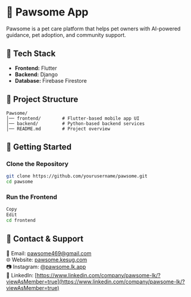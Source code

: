 # 🐾 Pawsome App  

Pawsome is a pet care platform that helps pet owners with AI-powered guidance, pet adoption, and community support.  

## 📌 Tech Stack  
- **Frontend:** Flutter  
- **Backend:** Django  
- **Database:** Firebase Firestore  

## 📂 Project Structure  
```
Pawsome/
│── frontend/        # Flutter-based mobile app UI
│── backend/         # Python-based backend services
│── README.md        # Project overview
```
## 🚀 Getting Started  

### Clone the Repository  
```bash
git clone https://github.com/yourusername/pawsome.git
cd pawsome
```
### Run the Frontend
```bash
Copy
Edit
cd frontend
```



## 📌 Contact & Support  
📧 Email: pawsome469@gmail.com  
🌐 Website: [pawsome.kesug.com](https://pawsome.kesug.com/)  
📷 Instagram: [@pawsome.lk.app](https://www.instagram.com/pawsome.lk.app)  
🔗 LinkedIn: [https://www.linkedin.com/company/pawsome-lk/?viewAsMember=true](https://www.linkedin.com/company/pawsome-lk/?viewAsMember=true)  

